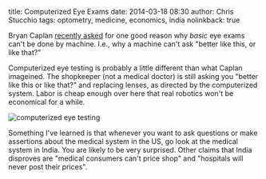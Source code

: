 title: Computerized Eye Exams
date: 2014-03-18 08:30
author: Chris Stucchio
tags: optometry, medicine, economics, india
nolinkback: true





Bryan Caplan [recently asked](http://econlog.econlib.org/archives/2014/03/optometry_chall.html) for one good reason why *basic* eye exams can't be done by machine. I.e., why a machine can't ask "better like this, or like that?"

Computerized eye testing is probably a little different than what Caplan imageined. The shopkeeper (not a medical doctor) is still asking you "better like this or like that?" and replacing lenses, as directed by the computerized system. Labor is cheap enough over here that real robotics won't be economical for a while.

![computerized eye testing](/blog_media/2014/computerized_eye_exams/computerized_eye_exams.jpg)

Something I've learned is that whenever you want to ask questions or make assertions about the medical system in the US, go look at the medical system in India. You are likely to be very surprised. Other claims that India disproves are "medical consumers can't price shop" and "hospitals will never post their prices".




